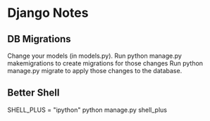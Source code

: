 # Django Notes

## DB Migrations

Change your models (in models.py).
Run python manage.py makemigrations to create migrations for those changes
Run python manage.py migrate to apply those changes to the database.

## Better Shell

SHELL_PLUS = "ipython"
python manage.py shell_plus
